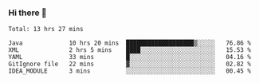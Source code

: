 ### Hi there 👋

<!--
**urzz/urzz** is a ✨ _special_ ✨ repository because its `README.md` (this file) appears on your GitHub profile.

Here are some ideas to get you started:

- 🔭 I’m currently working on ...
- 🌱 I’m currently learning ...
- 👯 I’m looking to collaborate on ...
- 🤔 I’m looking for help with ...
- 💬 Ask me about ...
- 📫 How to reach me: ...
- 😄 Pronouns: ...
- ⚡ Fun fact: ...
-->

<!--START_SECTION:waka-->
```text
Total: 13 hrs 27 mins

Java             10 hrs 20 mins  ███████████████████▒░░░░░   76.86 % 
XML              2 hrs 5 mins    ████░░░░░░░░░░░░░░░░░░░░░   15.53 % 
YAML             33 mins         █░░░░░░░░░░░░░░░░░░░░░░░░   04.16 % 
GitIgnore file   22 mins         ▓░░░░░░░░░░░░░░░░░░░░░░░░   02.82 % 
IDEA_MODULE      3 mins          ░░░░░░░░░░░░░░░░░░░░░░░░░   00.45 % 
```
<!--END_SECTION:waka-->
